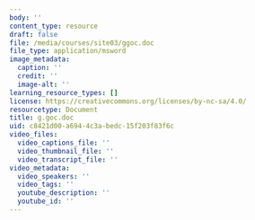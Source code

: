 ```yaml
---
body: ''
content_type: resource
draft: false
file: /media/courses/site03/ggoc.doc
file_type: application/msword
image_metadata:
  caption: ''
  credit: ''
  image-alt: ''
learning_resource_types: []
license: https://creativecommons.org/licenses/by-nc-sa/4.0/
resourcetype: Document
title: g.goc.doc
uid: c8421d00-a694-4c3a-bedc-15f203f83f6c
video_files:
  video_captions_file: ''
  video_thumbnail_file: ''
  video_transcript_file: ''
video_metadata:
  video_speakers: ''
  video_tags: ''
  youtube_description: ''
  youtube_id: ''
---
```

